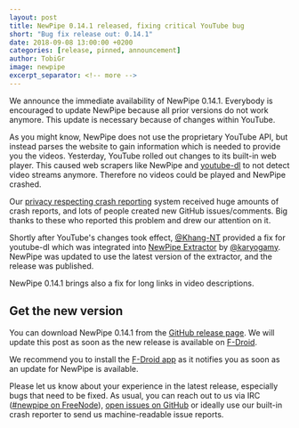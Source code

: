 ```yaml
---
layout: post
title: NewPipe 0.14.1 released, fixing critical YouTube bug
short: "Bug fix release out: 0.14.1"
date: 2018-09-08 13:00:00 +0200
categories: [release, pinned, announcement]
author: TobiGr
image: newpipe
excerpt_separator: <!-- more -->
---
```


We announce the immediate availability of NewPipe 0.14.1. Everybody is encouraged to update NewPipe because all prior versions do not work anymore. This update is necessary because of changes within YouTube.

<!-- more -->

As you might know, NewPipe does not use the proprietary YouTube API, but instead parses the website to gain information which is needed to provide you the videos. Yesterday, YouTube rolled out changes to its built-in web player. This caused web scrapers like NewPipe and [youtube-dl](https://github.com/rg3/youtube-dl/) to not detect video streams anymore.
Therefore no videos could be played and NewPipe crashed.

Our [privacy respecting crash reporting](https://github.com/TeamNewPipe/CrashReportImporter) system received huge amounts of crash reports, and lots of people created new GitHub issues/comments. Big thanks to these who reported this problem and drew our attention on it.

Shortly after YouTube's changes took effect, [@Khang-NT](https://github.com/Khang-NT) provided a fix for youtube-dl which was integrated into [NewPipe Extractor](https://github.com/TeamNewPipe/NewPipeExtractor) by [@karyogamy](https://github.com/karyogamy). NewPipe was updated to use the latest version of the extractor, and the release was published.

NewPipe 0.14.1 brings also a fix for long links in video descriptions.


## Get the new version

You can download NewPipe 0.14.1 from the [GitHub release page](https://github.com/TeamNewPipe/NewPipe/releases/tag/v0.14.1). We will update this post as soon as the new release is available on [F-Droid](https://f-droid.org).

We recommend you to install the [F-Droid app](https://f-droid.org/) as it notifies you as soon as an update for NewPipe is available.

Please let us know about your experience in the latest release, especially bugs that need to be fixed. As usual, you can reach out to us via IRC ([#newpipe on FreeNode](https://webchat.freenode.net/?channels=newpipe)), [open issues on GitHub](https://github.com/TeamNewPipe/NewPipe/issues/new) or ideally use our built-in crash reporter to send us machine-readable issue reports.
